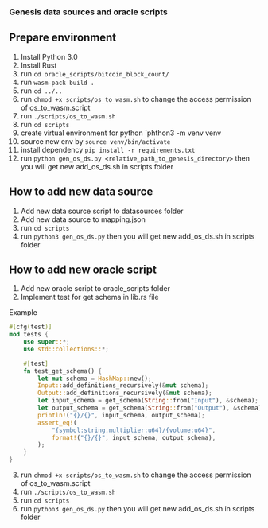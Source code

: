 ### Genesis data sources and oracle scripts

## Prepare environment

1. Install Python 3.0
2. Install Rust
3. run `cd oracle_scripts/bitcoin_block_count/`
4. run `wasm-pack build .`
5. run `cd ../..`
6. run `chmod +x scripts/os_to_wasm.sh` to change the access permission of os_to_wasm.script
7. run `./scripts/os_to_wasm.sh`
8. run `cd scripts`
9. create virtual environment for python `phthon3 -m venv venv
10. source new env by `source venv/bin/activate`
11. install dependency `pip install -r requirements.txt`
12. run `python gen_os_ds.py <relative_path_to_genesis_directory>` then you will get new add_os_ds.sh in scripts folder

## How to add new data source

1. Add new data source script to datasources folder
2. Add new data source to mapping.json
3. run `cd scripts`
4. run `python3 gen_os_ds.py` then you will get new add_os_ds.sh in scripts folder

## How to add new oracle script

1. Add new oracle script to oracle_scripts folder
2. Implement test for get schema in lib.rs file

Example

```rust
#[cfg(test)]
mod tests {
    use super::*;
    use std::collections::*;

    #[test]
    fn test_get_schema() {
        let mut schema = HashMap::new();
        Input::add_definitions_recursively(&mut schema);
        Output::add_definitions_recursively(&mut schema);
        let input_schema = get_schema(String::from("Input"), &schema);
        let output_schema = get_schema(String::from("Output"), &schema);
        println!("{}/{}", input_schema, output_schema);
        assert_eq!(
            "{symbol:string,multiplier:u64}/{volume:u64}",
            format!("{}/{}", input_schema, output_schema),
        );
    }
}
```

3. run `chmod +x scripts/os_to_wasm.sh` to change the access permission of os_to_wasm.script
4. run `./scripts/os_to_wasm.sh`
5. run `cd scripts`
6. run `python3 gen_os_ds.py` then you will get new add_os_ds.sh in scripts folder

